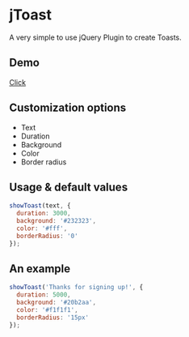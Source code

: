 # jToast
A very simple to use jQuery Plugin to create Toasts.

## Demo
[Click](https://l2g.cc/projects/jToast/)

## Customization options
* Text
* Duration
* Background
* Color
* Border radius

## Usage & default values
```javascript
showToast(text, {
  duration: 3000,
  background: '#232323',
  color: '#fff',
  borderRadius: '0'
});
```

## An example
```javascript
showToast('Thanks for signing up!', {
  duration: 5000,
  background: '#20b2aa',
  color: '#f1f1f1',
  borderRadius: '15px'
});
